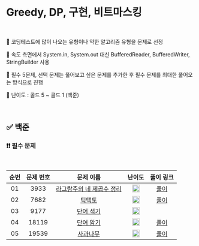 # Greedy, DP, 구현, 비트마스킹

<br/>

📌 코딩테스트에 많이 나오는 유형이나 약한 알고리즘 유형을 문제로 선정

📌 속도 측면에서 System.in, System.out 대신 BufferedReader, BufferedWriter, StringBuilder 사용

📌 필수 5문제, 선택 문제는 풀어보고 싶은 문제를 추가한 후 필수 문제를 최대한 풀어오는 방식으로 진행

📌 난이도 : 골드 5 ~ 골드 1 (백준)

<br/>

## ✅ 백준

### ❗❗ 필수 문제

<br/>

순번 | 문제 번호 | 문제 이름 | 난이도 | 풀이 링크
:---: | :---: | :---: | :---: | :---: 
01 | 3933 | [라그랑주의 네 제곱수 정리](https://www.acmicpc.net/problem/3933) | <img src="https://static.solved.ac/tier_small/11.svg" width=20px> | [풀이](https://github.com/psj98/Java_Study_Coding_18/blob/main/study/src/study_230712/problemset/boj_3933.java)
02 | 7682 | [틱택토](https://www.acmicpc.net/problem/7682) | <img src="https://static.solved.ac/tier_small/11.svg" width=20px> | [풀이](https://github.com/psj98/Java_Study_Coding_18/blob/main/study/src/study_230712/problemset/boj_7682.java)
03 | 9177 | [단어 섞기](https://www.acmicpc.net/problem/9177) | <img src="https://static.solved.ac/tier_small/12.svg" width=20px> | []()
04 | 18119 | [단어 암기](https://www.acmicpc.net/problem/18119) | <img src="https://static.solved.ac/tier_small/12.svg" width=20px> | [풀이](https://github.com/psj98/Java_Study_Coding_18/blob/main/study/src/study_230712/problemset/boj_18119.java)
05 | 19539 | [사과나무](https://www.acmicpc.net/problem/19539) | <img src="https://static.solved.ac/tier_small/11.svg" width=20px> | [풀이](https://github.com/psj98/Java_Study_Coding_18/blob/main/study/src/study_230712/problemset/boj_19539.java)